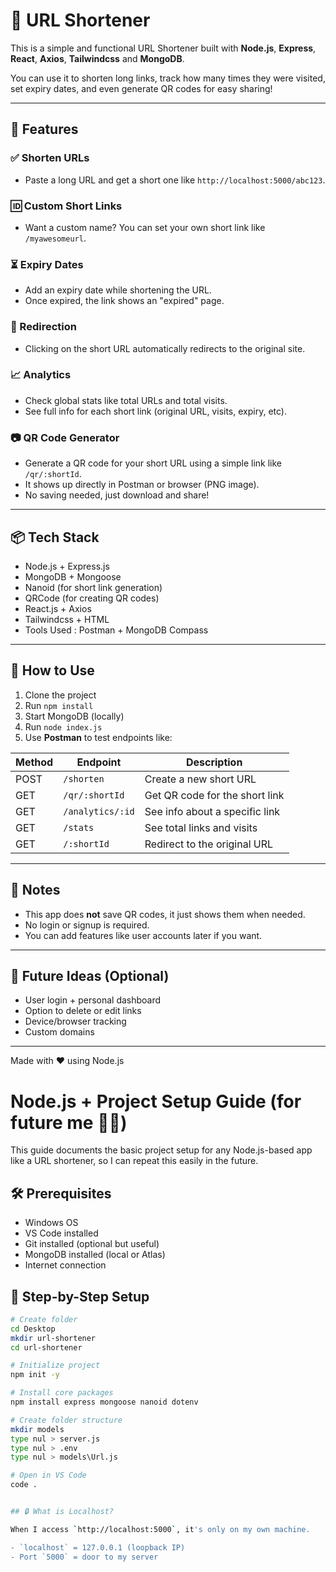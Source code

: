 # 🔗 URL Shortener

This is a simple and functional URL Shortener built with **Node.js**, **Express**, **React**, **Axios**, **Tailwindcss** and **MongoDB**.

You can use it to shorten long links, track how many times they were visited, set expiry dates, and even generate QR codes for easy sharing!

---

## 🚀 Features

### ✅ Shorten URLs
- Paste a long URL and get a short one like `http://localhost:5000/abc123`.

### 🆔 Custom Short Links
- Want a custom name? You can set your own short link like `/myawesomeurl`.

### ⏳ Expiry Dates
- Add an expiry date while shortening the URL.
- Once expired, the link shows an "expired" page.

### 🔁 Redirection
- Clicking on the short URL automatically redirects to the original site.

### 📈 Analytics
- Check global stats like total URLs and total visits.
- See full info for each short link (original URL, visits, expiry, etc).

### 📷 QR Code Generator
- Generate a QR code for your short URL using a simple link like `/qr/:shortId`.
- It shows up directly in Postman or browser (PNG image).
- No saving needed, just download and share!

---

## 📦 Tech Stack

- Node.js + Express.js
- MongoDB + Mongoose
- Nanoid (for short link generation)
- QRCode (for creating QR codes)
- React.js + Axios
- Tailwindcss + HTML
- Tools Used : Postman + MongoDB Compass

---

## 📮 How to Use

1. Clone the project
2. Run `npm install`
3. Start MongoDB (locally)
4. Run `node index.js`
5. Use **Postman** to test endpoints like:

| Method | Endpoint            | Description                      |
|--------|---------------------|----------------------------------|
| POST   | `/shorten`          | Create a new short URL           |
| GET    | `/qr/:shortId`      | Get QR code for the short link   |
| GET    | `/analytics/:id`    | See info about a specific link   |
| GET    | `/stats`            | See total links and visits       |
| GET    | `/:shortId`         | Redirect to the original URL     |

---

## 📌 Notes

- This app does **not** save QR codes, it just shows them when needed.
- No login or signup is required.
- You can add features like user accounts later if you want.

---

## 🧠 Future Ideas (Optional)

- User login + personal dashboard
- Option to delete or edit links
- Device/browser tracking
- Custom domains

---

Made with ❤️ using Node.js


# Node.js + Project Setup Guide (for future me 👩‍💻)

This guide documents the basic project setup for any Node.js-based app like a URL shortener, so I can repeat this easily in the future.


## 🛠️ Prerequisites

- Windows OS
- VS Code installed
- Git installed (optional but useful)
- MongoDB installed (local or Atlas)
- Internet connection


## 🔧 Step-by-Step Setup

```bash
# Create folder
cd Desktop
mkdir url-shortener
cd url-shortener

# Initialize project
npm init -y

# Install core packages
npm install express mongoose nanoid dotenv

# Create folder structure
mkdir models
type nul > server.js
type nul > .env
type nul > models\Url.js

# Open in VS Code
code .


## 🔒 What is Localhost?

When I access `http://localhost:5000`, it's only on my own machine.

- `localhost` = 127.0.0.1 (loopback IP)
- Port `5000` = door to my server
